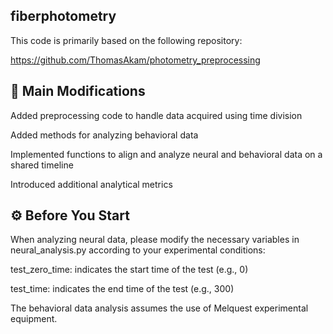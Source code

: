 ## fiberphotometry

This code is primarily based on the following repository:

https://github.com/ThomasAkam/photometry_preprocessing


## 🔧 Main Modifications

Added preprocessing code to handle data acquired using time division

Added methods for analyzing behavioral data

Implemented functions to align and analyze neural and behavioral data on a shared timeline

Introduced additional analytical metrics


## ⚙️ Before You Start
When analyzing neural data, please modify the necessary variables in neural_analysis.py according to your experimental conditions:

test_zero_time: indicates the start time of the test (e.g., 0)

test_time: indicates the end time of the test (e.g., 300)

The behavioral data analysis assumes the use of Melquest experimental equipment.
